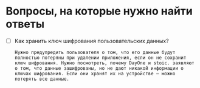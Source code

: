 # Вопросы, на которые нужно найти ответы

 - [ ] Как хранить ключ шифрования пользовательских данных?
       
       Нужно предупредить пользователя о том, что его данные будут полностью потеряны при удалении приложения, если он не сохранит ключ шифрования. Нужно посмотреть, почему DayOne и stoic. заявляют о том, что данные зашифрованы, но не дают никакой информации о ключах шифрования. Если они хранят их на устройстве — можно потерять все данные.